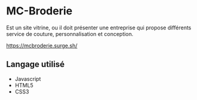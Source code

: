 # MC-Broderie
Est un site vitrine, ou il doit présenter une entreprise qui propose différents service de couture, personnalisation et conception.

https://mcbroderie.surge.sh/

## Langage utilisé

- Javascript
- HTML5
- CSS3
